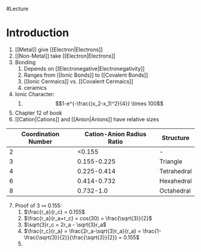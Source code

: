 #Lecture 
# Introduction
1. [[Metal]] give [[Electron|Electrons]]
2. [[Non-Metal]] take [[Electron|Electrons]]
3. Bonding
	1. Depends on [[Electronegative|Electronegativity]]
	2. Ranges from [[Ionic Bonds]] to [[Covalent Bonds]]
	3. [[Ionic Cermaics]] vs. [[Covalent Cermaics]]
	4. ceramics
4. Ionic Character:
	1. $$1-e^{-\frac{(x_2-x_1)^2}{4}} \times 100$$
5. Chapter 12 of book
6. [[Cation|Cations]] and [[Anion|Anions]] have relative sizes

| Coordination Number | Cation-Anion Radius Ratio | Structure   |
| ------------------- | ------------------------- | ----------- |
| 2                   | <0.155                    | -           |
| 3                   | 0.155-0.225               | Triangle    |
| 4                   | 0.225-0.414               | Tetrahedral |
| 6                   | 0.414-0.732               | Hexahedral  |
| 8                   | 0.732-1.0                 | Octahedral  |
7. Proof of $3\mapsto0.155$:
	1. $\frac{r_a}{r_c} = 0.155$
	2. $\frac{r_a}{r_a+r_c} = cos(30) = \frac{\sqrt{3}}{2}$
	3. $\sqrt{3}r_c = 2r_a - \sqrt{3}r_a$
	4. $\frac{r_c}{r_a} = \frac{2r_a-\sqrt{3}r_a}{r_a} = \frac{1-\frac{\sqrt{3}}{2}}{\frac{\sqrt{3}}{2}} = 0.155$
	5. 